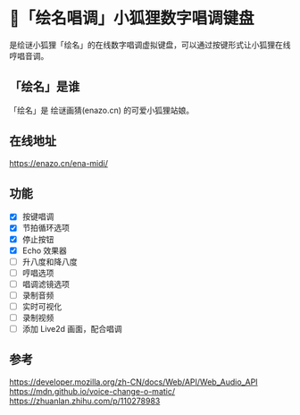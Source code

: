 # 🎹「绘名唱调」小狐狸数字唱调键盘
是绘谜小狐狸「绘名」的在线数字唱调虚拟键盘，可以通过按键形式让小狐狸在线哼唱音调。

## 「绘名」是谁
「绘名」是 绘谜画猜(enazo.cn) 的可爱小狐狸站娘。

## 在线地址
https://enazo.cn/ena-midi/

## 功能
 - [x] 按键唱调
 - [x] 节拍循环选项
 - [x] 停止按钮
 - [x] Echo 效果器
 - [ ] 升八度和降八度
 - [ ] 哼唱选项
 - [ ] 唱调滤镜选项
 - [ ] 录制音频
 - [ ] 实时可视化
 - [ ] 录制视频
 - [ ] 添加 Live2d 画面，配合唱调

## 参考
https://developer.mozilla.org/zh-CN/docs/Web/API/Web_Audio_API
https://mdn.github.io/voice-change-o-matic/
https://zhuanlan.zhihu.com/p/110278983